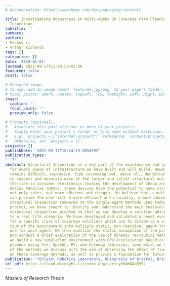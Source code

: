 ```yaml
---
# Documentation: https://wowchemy.com/docs/managing-content/

title: Investigating Robustness in Multi-Agent 3D Coverage Path Planning for Structural
  Inspection
subtitle: ''
summary: ''
authors:
- Mickey Li
- Arthur Richards
tags: []
categories: []
date: '2019-01-01'
lastmod: 2022-09-17T11:19:53+01:00
featured: false
draft: false

# Featured image
# To use, add an image named `featured.jpg/png` to your page's folder.
# Focal points: Smart, Center, TopLeft, Top, TopRight, Left, Right, BottomLeft, Bottom, BottomRight.
image:
  caption: ''
  focal_point: ''
  preview_only: false

# Projects (optional).
#   Associate this post with one or more of your projects.
#   Simply enter your project's folder or file name without extension.
#   E.g. `projects = ["internal-project"]` references `content/project/deep-learning/index.md`.
#   Otherwise, set `projects = []`.
projects: []
publishDate: '2022-09-17T10:24:19.985459Z'
publication_types:
- '7'
abstract: Structural Inspection is a key part of the maintenance and upkeep life-cycle
  for every piece of infrastructure we have built and will build. However it still
  remains diﬃcult, expensive, time consuming and, above all, dangerous for engineers
  to inspect and maintain many of the larger and taller structures out there. With
  the rise in consumer electronics leading the development of cheap and low cost Unmanned
  Aerial Vehicles (UAVs), these devices have the potential to make structural inspection
  not only safer, but more eﬃcient and cheaper. We believe that a multi-agent solution
  can provide the user with a more eﬃcient and crucially, a more robust method for
  structural inspection compared to the single-agent methods used today. With this
  project, we have sought to identify and understand the main features of the robust
  structural inspection problem so that we can develop a solution which can be applied
  to a real life scenario. We have developed and validated a novel evaluation metric
  for a speciﬁc class of coverage solutions which aim to divide up a single cyclical
  tour of the environment into multiple static, non-reactive, agent trajectories,
  one for each agent. We then question the static assumption of the previous method
  and conduct a brief exploration of the use of dynamic re-routing methods. Finally,
  we build a new simulation environment with GPU acceleration based on the AVSCPP
  planner using C++, OpenGL, PCL and Octomap libraries, upon which we applied some
  of the methods we discuss with the aim of observing the eﬀect of true spatial location
  on these coverage methods, as well as provide a foundation for future implementations.
publication: '*Bristol Robotics Laboratory, University of Bristol, Bristol, UK*'
url_pdf: https://cloud.mickeyhl.li/index.php/s/etcyfKmKNAq595z
---
```


*Masters of Research Thesis*